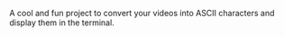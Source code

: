 A cool and fun project to convert your videos into ASCII characters and display them in the terminal.
